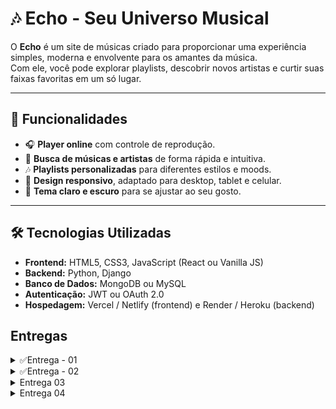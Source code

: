 # 🎶 Echo - Seu Universo Musical

O **Echo** é um site de músicas criado para proporcionar uma experiência simples, moderna e envolvente para os amantes da música.  
Com ele, você pode explorar playlists, descobrir novos artistas e curtir suas faixas favoritas em um só lugar.  

---

## 🚀 Funcionalidades

- 🎧 **Player online** com controle de reprodução.  
- 🔎 **Busca de músicas e artistas** de forma rápida e intuitiva.  
- 🎶 **Playlists personalizadas** para diferentes estilos e moods.  
- 📱 **Design responsivo**, adaptado para desktop, tablet e celular.  
- 🌙 **Tema claro e escuro** para se ajustar ao seu gosto.  

---

## 🛠️ Tecnologias Utilizadas

- **Frontend:** HTML5, CSS3, JavaScript (React ou Vanilla JS)  
- **Backend:** Python, Django  
- **Banco de Dados:** MongoDB ou MySQL  
- **Autenticação:** JWT ou OAuth 2.0  
- **Hospedagem:** Vercel / Netlify (frontend) e Render / Heroku (backend)  

## Entregas
<details>
<summary>✅Entrega - 01</summary>

 **Quadro Jira**
![Backlog do Echo](./9b9bcbfe-3674-4ebf-bd80-5903eb4a3c72.png)

[📄 **Documentação no Google Docs**](https://docs.google.com/document/d/1iIE2TN-brDPJG4-VLgA5vC3a-OJslN4rudeJ6qXee54/edit?tab=t.0#heading=h.ydhtqjk9ltrr)

[▶️ **Screencast Figma**](https://youtu.be/5f4h1V8EvZw?si=Puvt2TmS40G6oNOg)
</details>

<details>
<summary>✅Entrega - 02</summary>

![sprint 2](sprint2.jpg)

![backlog](backlogjira.jpg)


  [![Site](https://img.shields.io/badge/Acesse%20meu%20site-blue)](https://alvezz.pythonanywhere.com)
  
  [▶️ **Screencast Deploy**]([https://youtu.be/5f4h1V8EvZw?si=Puvt2TmS40G6oNOg](https://youtu.be/XL0pxdvjNLw?si=OU-u8zHauDHgJlo1))




  Sessão do Dia 29/09/2025 - Desenvolvimento da Página Home
Foco: Estrutura e componentes principais da página Home.

Piloto (Driver): Pedro Guerra

Navegador (Navigator): Ramses

Atividades Realizadas:
Criação da estrutura semântica do HTML da página Home (header, banner, serviços, footer).

Estilização do layout principal com CSS.

Implementação do menu de navegação.

Ajustes de design para garantir a consistência visual em diferentes tamanhos de tela.


</details>

<details>
<summary>Entrega 03</summary>
</details>

<details>
<summary>Entrega 04</summary>
</details>
